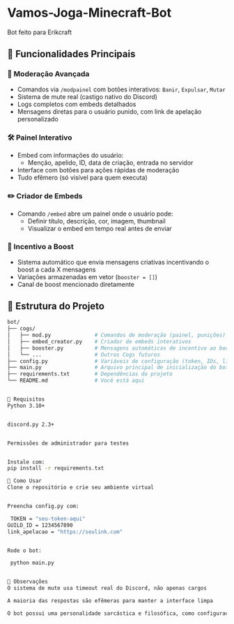 # Vamos-Joga-Minecraft-Bot
Bot feito para Erikcraft

## 🧠 Funcionalidades Principais

### 🔧 Moderação Avançada
- Comandos via `/modpainel` com botões interativos: `Banir`, `Expulsar`, `Mutar`
- Sistema de mute real (castigo nativo do Discord)
- Logs completos com embeds detalhados
- Mensagens diretas para o usuário punido, com link de apelação personalizado

### 🛠️ Painel Interativo
- Embed com informações do usuário:
  - Menção, apelido, ID, data de criação, entrada no servidor
- Interface com botões para ações rápidas de moderação
- Tudo efêmero (só visível para quem executa)

### ✏️ Criador de Embeds
- Comando `/embed` abre um painel onde o usuário pode:
  - Definir título, descrição, cor, imagem, thumbnail
  - Visualizar o embed em tempo real antes de enviar

### 🚀 Incentivo a Boost
- Sistema automático que envia mensagens criativas incentivando o boost a cada X mensagens
- Variações armazenadas em vetor (`booster = []`)
- Canal de boost mencionado diretamente

## 📁 Estrutura do Projeto

```bash
bot/
├── cogs/
│   ├── mod.py              # Comandos de moderação (painel, punições)
│   ├── embed_creator.py    # Criador de embeds interativos
│   ├── booster.py          # Mensagens automáticas de incentivo ao boost
│   └── ...                 # Outros Cogs futuros
├── config.py               # Variáveis de configuração (token, IDs, link de apelação)
├── main.py                 # Arquivo principal de inicialização do bot
├── requirements.txt        # Dependências do projeto
└── README.md               # Você está aqui


🧩 Requisitos
Python 3.10+


discord.py 2.3+


Permissões de administrador para testes


Instale com:
pip install -r requirements.txt

🧠 Como Usar
Clone o repositório e crie seu ambiente virtual


Preencha config.py com:

 TOKEN = "seu-token-aqui"
GUILD_ID = 1234567890
link_apelacao = "https://seulink.com"


Rode o bot:

 python main.py


📌 Observações
O sistema de mute usa timeout real do Discord, não apenas cargos

A maioria das respostas são efêmeras para manter a interface limpa

O bot possui uma personalidade sarcástica e filosófica, como configurado

